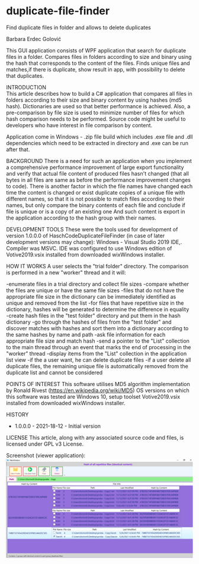 # duplicate-file-finder
Find duplicate files in folder and allows to delete duplicates

Barbara Erdec Golović

This GUI application consists of WPF application that search for duplicate files in a folder. Compares files in folders according to size and binary using the hash 
that corresponds to the content of the files. Finds unique files and matches,if there is duplicate, show result in app, with possibility to delete that duplicates.

INTRODUCTION  
This article describes how to build a C# application that compares all files in folders according to their size and binary content by using hashes (md5 hash). 
Dictionaries are used so that better performance is achieved. Also, a pre-comparison by file size is used to minimize number of files for which hash comparison needs to be performed. 
Source code might be useful to developers who have interest in file comparison by content.

Application come in Windows - .zip file build which includes .exe file and .dll dependencies which need to be extracted in directory and .exe can be run after that.

BACKGROUND
There is a need for such an application when you implement a comprehensive performance improvement of large export functionality and verify that actual file content of produced 
files hasn't changed (that all bytes in all files are same as before the performance improvement changes to code). 
There is another factor in which the file names have changed each time the content is changed or exist duplicate copies of a unique file with different names, so that it is not 
possible to match files according to their names, but only compare the binary contents of each file and conclude if file is unique or is a copy of an existing one  And such content 
is export in the application according to the hash group with their names.

DEVELOPMENT TOOLS
These were the tools used for development of version 1.0.0.0 of HaschCodeDuplicateFileFinder (in case of later development versions may change):
Windows - Visual Studio 2019 IDE,. Compiler was MSVC. IDE was configured to use Windows edition of Votive2019.vsix installed from downloaded wixWindows installer.

HOW IT WORKS
A user selects the "trial folder" directory. The comparison is performed in a new "worker" thread and it will:

-enumerate files in a trial directory and collect file sizes
-compare whether the files are unique or have the same file sizes
-files that do not have the appropriate file size in the dictionary can be immediately identified as unique and removed from the list
-for files that have repetitive size in the dictionary, hashes will be generated to determine the difference in equality
-create hash files in the "test folder" directory and put them in the hash dictionary
-go through the hashes of files from the "test folder" and discover matches with hashes and sort them into a dictionary according to the same hashes by name and path
-ask file information for each appropriate file size and match hash
-send a pointer to the "List" collection to the main thread through an event that marks the end of processing in the "worker" thread
-display items from the "List" collection in the application list view
-if the a user want, he can delete duplicate files
-if a user delete all duplicate files, the remaining unique file is automatically removed from the duplicate list and cannot be considered 


POINTS OF INTEREST
This software utilises MD5 algorithm implementation by Ronald Rivest (https://en.wikipedia.org/wiki/MD5)
OS versions on which this software was tested are Windows 10, setup toolset Votive2019.vsix installed from downloaded wixWindows installer. 

HISTORY
-	1.0.0.0 - 2021-18-12 - Initial version

LICENSE
This article, along with any associated source code and files, is licensed under GPL v3 License.

Screenshot (viewer application):
![screenshot](./screenshot.png?raw=true)

 